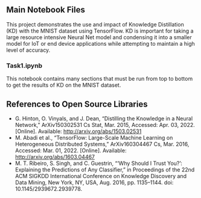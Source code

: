 ## Main Notebook Files
This project demonstrates the use and impact of Knowledge Distillation (KD) with the MNIST dataset using TensorFlow. KD is important for taking a large resource intensive Neural Net model and condensing it into a smaller model for IoT or end device applications while attempting to maintain a high level of accuracy.

### Task1.ipynb
This notebook contains many sections that must be run from top to bottom to get the results of KD on the MNIST dataset.

## References to Open Source Libraries
- G. Hinton, O. Vinyals, and J. Dean, “Distilling the Knowledge in a Neural Network,”
ArXiv150302531 Cs Stat, Mar. 2015, Accessed: Apr. 03, 2022. [Online]. Available:
http://arxiv.org/abs/1503.02531
- M. Abadi et al., “TensorFlow: Large-Scale Machine Learning on Heterogeneous Distributed Systems,” ArXiv160304467 Cs, Mar. 2016, Accessed: Mar. 01, 2022. [Online]. Available: http://arxiv.org/abs/1603.04467
- M. T. Ribeiro, S. Singh, and C. Guestrin, “‘Why Should I Trust You?’: Explaining the Predictions of Any Classifier,” in Proceedings of the 22nd ACM SIGKDD International Conference on Knowledge Discovery and Data Mining, New York, NY, USA, Aug. 2016, pp. 1135–1144. doi: 10.1145/2939672.2939778.
